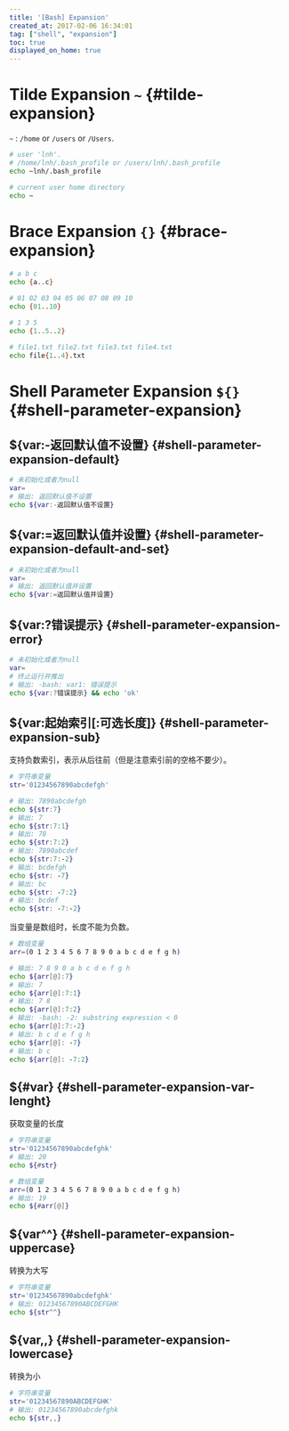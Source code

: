 ```yaml
---
title: '[Bash] Expansion'
created_at: 2017-02-06 16:34:01
tag: ["shell", "expansion"]
toc: true
displayed_on_home: true
---
```


# Tilde Expansion `~` {#tilde-expansion}

`~` : `/home` or `/users` or `/Users`.
```sh
# user 'lnh'.
# /home/lnh/.bash_profile or /users/lnh/.bash_profile
echo ~lnh/.bash_profile

# current user home directory
echo ~
```

# Brace Expansion `{}` {#brace-expansion}

```sh
# a b c
echo {a..c}

# 01 02 03 04 05 06 07 08 09 10
echo {01..10}

# 1 3 5
echo {1..5..2}

# file1.txt file2.txt file3.txt file4.txt
echo file{1..4}.txt
```

# Shell Parameter Expansion `${}` {#shell-parameter-expansion}

## $\{var:-返回默认值不设置\} {#shell-parameter-expansion-default}

```bash
# 未初始化或者为null
var=
# 输出: 返回默认值不设置
echo ${var:-返回默认值不设置}
```

## $\{var:=返回默认值并设置\} {#shell-parameter-expansion-default-and-set}

```bash
# 未初始化或者为null
var=
# 输出: 返回默认值并设置
echo ${var:=返回默认值并设置}
```

## $\{var:?错误提示\} {#shell-parameter-expansion-error}

```bash
# 未初始化或者为null
var=
# 终止运行并推出
# 输出: -bash: var1: 错误提示
echo ${var:?错误提示} && echo 'ok'
```

## \${var:起始索引[:可选长度]} {#shell-parameter-expansion-sub}

支持负数索引，表示从后往前（但是注意索引前的空格不要少）。

```bash
# 字符串变量
str='01234567890abcdefgh'

# 输出: 7890abcdefgh
echo ${str:7}
# 输出: 7
echo ${str:7:1}
# 输出: 78
echo ${str:7:2}
# 输出: 7890abcdef
echo ${str:7:-2}
# 输出: bcdefgh
echo ${str: -7}
# 输出: bc
echo ${str: -7:2}
# 输出: bcdef
echo ${str: -7:-2}
```

当变量是数组时，长度不能为负数。
```bash
# 数组变量
arr=(0 1 2 3 4 5 6 7 8 9 0 a b c d e f g h)

# 输出: 7 8 9 0 a b c d e f g h
echo ${arr[@]:7}
# 输出: 7
echo ${arr[@]:7:1}
# 输出: 7 8
echo ${arr[@]:7:2}
# 输出: -bash: -2: substring expression < 0
echo ${arr[@]:7:-2}
# 输出: b c d e f g h
echo ${arr[@]: -7}
# 输出: b c
echo ${arr[@]: -7:2}
```

## \${#var} {#shell-parameter-expansion-var-lenght}

获取变量的长度
```bash
# 字符串变量
str='01234567890abcdefghk'
# 输出: 20
echo ${#str}

# 数组变量
arr=(0 1 2 3 4 5 6 7 8 9 0 a b c d e f g h)
# 输出: 19
echo ${#arr[@]}
```

## $\{var^^\} {#shell-parameter-expansion-uppercase}

转换为大写
```bash
# 字符串变量
str='01234567890abcdefghk'
# 输出: 01234567890ABCDEFGHK
echo ${str^^}
```

## $\{var,,\} {#shell-parameter-expansion-lowercase}

转换为小
```bash
# 字符串变量
str='01234567890ABCDEFGHK'
# 输出: 01234567890abcdefghk
echo ${str,,}
```
